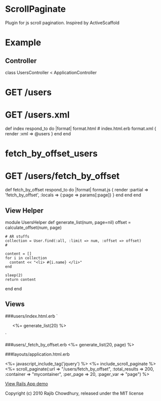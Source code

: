 ScrollPaginate
==============

Plugin for js scroll pagination. Inspired by ActiveScaffold


Example
=======
## Controller
class UsersController < ApplicationController
  # GET /users
  # GET /users.xml
  def index
    respond_to do |format|
      format.html # index.html.erb
      format.xml  { render :xml => @users }
    end
  end

  # fetch_by_offset_users
  # GET    /users/fetch_by_offset
  def fetch_by_offset
    respond_to do |format|
      format.js { render :partial => 'fetch_by_offset', :locals => {:page => params[:page]} }
    end
  end
end

## View Helper
module UsersHelper
  def generate_list(num, page=nil)
    offset = calculate_offset(num, page)

    # AR stuffs
    collection = User.find(:all, :limit => num, :offset => offset)
    #

    content = []
    for i in collection
      content << "<li> #{i.name} </li>"
    end

    sleep(2)
    return content
  end
end

## Views
###users/index.html.erb
`<ol id="mycontainer">
  <%= generate_list(20) %>
</ol>`

###users/_fetch_by_offset.erb
<%= generate_list(20, page) %>

###layouts/application.html.erb
<head>
  <%= javascript_include_tag('jquery') %>
  <%= include_scroll_paginate %>
  <%= scroll_paginate(:url => "/users/fetch_by_offset",
                      :total_results => 200,
					  :container => "mycontainer",
					  :per_page => 20,
					  :pager_var => "page") %>

</head>


<a href="http://scrollpaginate.heroku.com/">View Rails App demo</a>


Copyright (c) 2010 Rajib Chowdhury, released under the MIT license

